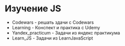 # Изучение JS
- Codewars - решать здачи с Codewars
- Learning - Конспект и практика с Udemy
- Yandex_practicum - Задачи из яндекс практикума
- Learn_JS - Задачи из LearnJavaScript




